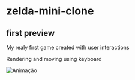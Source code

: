 # zelda-mini-clone

## first preview

My realy first game created with user interactions

Rendering and moving using keyboard

![Animação](https://github.com/gabrieldissotti/zelda-mini-clone/assets/33178519/bfcdcca4-042b-4e64-b2c0-c8543efd71eb)
